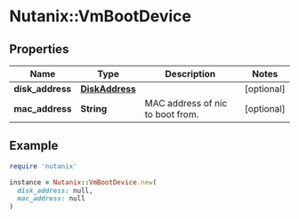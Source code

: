 # Nutanix::VmBootDevice

## Properties

| Name | Type | Description | Notes |
| ---- | ---- | ----------- | ----- |
| **disk_address** | [**DiskAddress**](DiskAddress.md) |  | [optional] |
| **mac_address** | **String** | MAC address of nic to boot from. | [optional] |

## Example

```ruby
require 'nutanix'

instance = Nutanix::VmBootDevice.new(
  disk_address: null,
  mac_address: null
)
```

